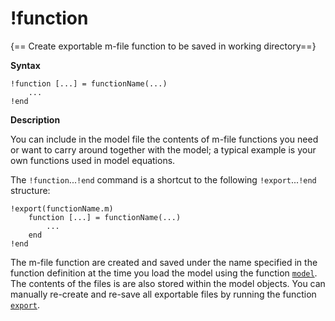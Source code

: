 # !function

{== Create exportable m-file function to be saved in working directory==}

__Syntax__

    !function [...] = functionName(...)
        ...
    !end


__Description__

You can include in the model file the contents of m-file functions you
need or want to carry around together with the model; a typical example
is your own functions used in model equations.

The `!function`...`!end` command is a shortcut to the following
`!export`...`!end` structure:

    !export(functionName.m)
        function [...] = functionName(...)
            ...
        end
    !end

The m-file function are created and saved under the name specified in the
function definition at the time you load the model using the function
[`model`](Model-Objects#model). The contents of the files is are also stored
within the model objects. You can manually re-create and re-save all
exportable files by running the function
[`export`](Model-Objects#export).




